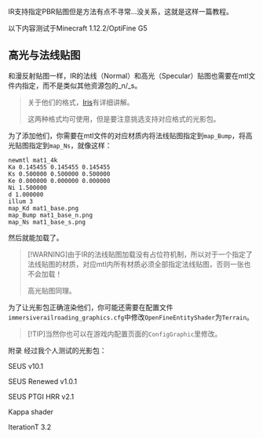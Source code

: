 IR支持指定PBR贴图但是方法有点不寻常...没关系，这就是这样一篇教程。

以下内容测试于Minecraft 1.12.2/OptiFine G5

## 高光与法线贴图
和漫反射贴图一样，IR的法线（Normal）和高光（Specular）贴图也需要在mtl文件内指定，而不是类似其他资源包的_n/_s。
> 关于他们的格式，[Iris](https://shaders.properties/current/how-to/pbr_standards/#formats)有详细讲解。
> 
> 这两种格式均可使用，但是要注意挑选支持对应格式的光影包。

为了添加他们，你需要在mtl文件的对应材质内将法线贴图指定到`map_Bump`，将高光贴图指定到`map_Ns`，就像这样：
```mtl
newmtl mat1_4k
Ka 0.145455 0.145455 0.145455
Ks 0.500000 0.500000 0.500000
Ke 0.000000 0.000000 0.000000
Ni 1.500000
d 1.000000
illum 3
map_Kd mat1_base.png
map_Bump mat1_base_n.png
map_Ns mat1_base_s.png
```
然后就能加载了。
>[!WARNING]由于IR的法线贴图加载没有占位符机制，所以对于一个指定了法线贴图的材质，对应mtl内所有材质必须全部指定法线贴图，否则一张也不会加载！
> 
> 高光贴图同理。

为了让光影包正确渲染他们，你可能还需要在配置文件`immersiverailroading_graphics.cfg`中修改`OpenFineEntityShader`为`Terrain`。
>[!TIP]当然你也可以在游戏内配置页面的`ConfigGraphic`里修改。

附录 经过我个人测试的光影包：

SEUS v10.1

SEUS Renewed v1.0.1

SEUS PTGI HRR v2.1

Kappa shader

IterationT 3.2